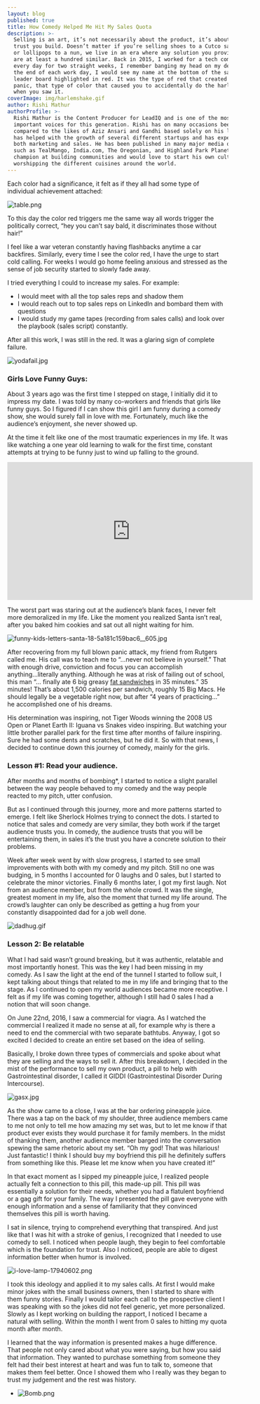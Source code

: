 ```yaml
---
layout: blog
published: true
title: How Comedy Helped Me Hit My Sales Quota
description: >-
  Selling is an art, it’s not necessarily about the product, it’s about the
  trust you build. Doesn’t matter if you’re selling shoes to a Cutco sales rep
  or lollipops to a nun, we live in an era where any solution you provide there
  are at least a hundred similar. Back in 2015, I worked for a tech company and
  every day for two straight weeks, I remember banging my head on my desk. At
  the end of each work day, I would see my name at the bottom of the sales
  leader board highlighted in red. It was the type of red that created internal
  panic, that type of color that caused you to accidentally do the harlem shake
  when you saw it.
coverImage: img/harlemshake.gif
author: Rishi Mathur
authorProfile: >-
  Rishi Mathur is the Content Producer for LeadIQ and is one of the most
  important voices for this generation. Rishi has on many occasions been
  compared to the likes of Aziz Ansari and Gandhi based solely on his looks. He
  has helped with the growth of several different startups and has experience in
  both marketing and sales. He has been published in many major media outlets
  such as TealMango, India.com, The Oregonian, and Highland Park Planet. He is a
  champion at building communities and would love to start his own cult
  worshipping the different cuisines around the world.
---
```



Each color had a significance, it felt as if they all had some type of individual achievement attached:

![table.png](img/table.png)


To this day the color red triggers me the same way all words trigger the politically correct, “hey you can’t say bald, it discriminates those without hair!”  

I feel like a war veteran constantly having flashbacks anytime a car backfires. Similarly, every time I see the color red, I have the urge to start cold calling. For weeks I would go home feeling anxious and stressed as the sense of job security started to slowly fade away. 

I tried everything I could to increase my sales. For example:
- I would meet with all the top sales reps and shadow them
- I would reach out to top sales reps on LinkedIn and bombard them with questions
- I would study my game tapes (recording from sales calls) and look over the playbook (sales script) constantly. 

After all this work, I was still in the red. It was a glaring sign of complete failure.

![yodafail.jpg](img/yodafail.jpg)

### Girls Love Funny Guys:

About 3 years ago was the first time I stepped on stage, I initially did it to impress my date. I was told by many co-workers and friends that girls like funny guys. So I figured if I can show this girl I am funny during a comedy show, she would surely fall in love with me. Fortunately, much like the audience’s enjoyment, she never showed up. 

At the time it felt like one of the most traumatic experiences in my life. It was like watching a one year old learning to walk for the first time, constant attempts at trying to be funny just to wind up falling to the ground. 

<iframe width="560" height="315" src="https://www.youtube.com/embed/jIzuy9fcf1k" frameborder="0" allow="accelerometer; autoplay; encrypted-media; gyroscope; picture-in-picture" allowfullscreen></iframe>


The worst part was staring out at the audience’s blank faces, I never felt more demoralized in my life. Like the moment you realized Santa isn’t real, after you baked him cookies and sat out all night waiting for him.  

![funny-kids-letters-santa-18-5a181c159bac6__605.jpg](img/funny-kids-letters-santa-18-5a181c159bac6__605.jpg)

After recovering from my full blown panic attack, my friend from Rutgers called me. His call was to teach me to “...never not believe in yourself.” That with enough drive, conviction and focus you can accomplish anything...literally anything. Although he was at risk of failing out of school, this man “... finally ate 6 big greasy [fat sandwiches](https://en.wikipedia.org/wiki/Grease_trucks) in 35 minutes.” 35 minutes! That’s about 1,500 calories per sandwich, roughly 15 Big Macs. He should legally be a vegetable right now, but after “4 years of practicing...” he accomplished one of his dreams. 

His determination was inspiring, not Tiger Woods winning the 2008 US Open or Planet Earth II: Iguana vs Snakes video inspiring. But watching your little brother parallel park for the first time after months of failure inspiring. Sure he had some dents and scratches, but he did it. So with that news, I decided to continue down this journey of comedy, mainly for the girls.


### Lesson #1: Read your audience. 

After months and months of bombing*, I started to notice a slight parallel between the way people behaved to my comedy and the way people reacted to my pitch, utter confusion. 

But as I continued through this journey, more and more patterns started to emerge. I felt like Sherlock Holmes trying to connect the dots. I started to notice that sales and comedy are very similar, they both work if the target audience trusts you. In comedy, the audience trusts that you will be entertaining them, in sales it’s the trust you have a concrete solution to their problems.

Week after week went by with slow progress, I started to see small improvements with both with my comedy and my pitch. Still no one was budging, in 5 months I accounted for 0 laughs and 0 sales, but I started to celebrate the minor victories.  Finally 6 months later, I got my first laugh. Not from an audience member, but from the whole crowd. It was the single, greatest moment in my life, also the moment that turned my life around. The crowd’s laughter can only be described as getting a hug from your constantly disappointed dad for a job well done. 


![dadhug.gif](img/dadhug.gif)

### Lesson 2: Be relatable 

What I had said wasn’t ground breaking, but it was authentic, relatable and most importantly honest. This was the key I had been missing in my comedy. As I saw the light at the end of the tunnel I started to follow suit, I kept talking about things that related to me in my life and bringing that to the stage. As I continued to open my world audiences became more receptive. I felt as if my life was coming together, although I still had 0 sales I had a notion that will soon change. 

On June 22nd, 2016, I saw a commercial for viagra. As I watched the commercial I realized it made no sense at all, for example why is there a need to end the commercial with two separate bathtubs. Anyway, I got so excited I decided to create an entire set based on the idea of selling.

Basically, I broke down three types of commercials and spoke about what they are selling and the ways to sell it. After this breakdown, I decided in the mist of the performance to sell my own product, a pill to help with Gastrointestinal disorder, I called it GIDDI (Gastrointestinal Disorder During Intercourse). 


![gasx.jpg](img/gasx.jpg)

As the show came to a close, I was at the bar ordering pineapple juice. There was a tap on the back of my shoulder, three audience members came to me not only to tell me how amazing my set was, but to let me know if that product ever exists they would purchase it for family members. In the midst of thanking them, another audience member barged into the conversation spewing the same rhetoric about my set. “Oh my god! That was hilarious! Just fantastic! I think I should buy my boyfriend this pill he definitely suffers from something like this. Please let me know when you have created it!” 

In that exact moment as I sipped my pineapple juice, I realized people actually felt a connection to this pill, this made-up pill. This pill was essentially a solution for their needs, whether you had a flatulent boyfriend or  a gag gift for your family. The way I presented the pill gave everyone with enough information and a sense of familiarity that they convinced themselves this pill is worth having. 

I sat in silence, trying to comprehend everything that transpired. And just like that I was hit with a stroke of genius, I recognized that I needed to use comedy to sell. I noticed when people laugh, they begin to feel comfortable which is the foundation for trust. Also I noticed, people are able to digest information better when humor is involved. 


![i-love-lamp-17940602.png](img/i-love-lamp-17940602.png)

I took this ideology and applied it to my sales calls. At first I would make minor jokes with the small business owners, then I started to share with them funny stories. Finally I would tailor each call to the prospective client I was speaking with so the jokes did not feel generic, yet more personalized. Slowly as I kept working on building the rapport, I noticed I became a natural with selling. Within the month I went from 0 sales to hitting my quota month after month. 

I learned that the way information is presented makes a huge difference. That people not only cared about what you were saying, but how you said that information. They wanted to purchase something from someone they felt had their best interest at heart  and was fun to talk to, someone that makes them feel better. Once I showed them who I really was they began to trust my judgement and the rest was history. 

* ![Bomb.png](img/Bomb.png)
